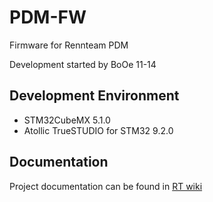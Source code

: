 # PDM-FW

Firmware for Rennteam PDM

Development started by BoOe 11-14

## Development Environment

* STM32CubeMX 5.1.0
* Atollic TrueSTUDIO for STM32 9.2.0

## Documentation

Project documentation can be found in [RT wiki](https://wiki.rennteam-stuttgart.de/index.php?title=PDM_11-14)
